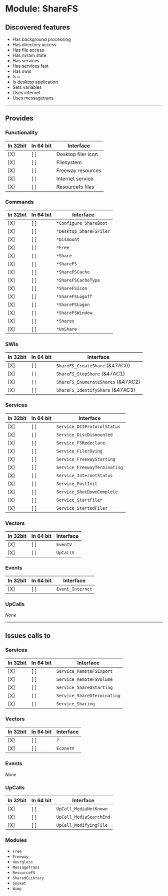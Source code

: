 # Module: ShareFS

## Discovered features


* Has background processing
* Has directory access
* Has file access
* Has nvram state
* Has services
* Has services fast
* Has swis
* Is c
* Is desktop application
* Sets variables
* Uses internet
* Uses messagetrans

---

## Provides

### Functionality

| In 32bit | In 64 bit | Interface |
|----------|-----------|-----------|
| [X]      | [ ]       | Desktop filer icon |
| [X]      | [ ]       | Filesystem |
| [X]      | [ ]       | Freeway resources |
| [X]      | [ ]       | Internet service |
| [X]      | [ ]       | Resourcefs files |

### Commands


| In 32bit | In 64 bit | Interface |
|----------|-----------|-----------|
| [X]      | [ ]       | `*Configure ShareBoot` |
| [X]      | [ ]       | `*Desktop_ShareFSFiler` |
| [X]      | [ ]       | `*Dismount` |
| [X]      | [ ]       | `*Free` |
| [X]      | [ ]       | `*Share` |
| [X]      | [ ]       | `*ShareFS` |
| [X]      | [ ]       | `*ShareFSCache` |
| [X]      | [ ]       | `*ShareFSCacheType` |
| [X]      | [ ]       | `*ShareFSIcon` |
| [X]      | [ ]       | `*ShareFSLogoff` |
| [X]      | [ ]       | `*ShareFSLogon` |
| [X]      | [ ]       | `*ShareFSWindow` |
| [X]      | [ ]       | `*Shares` |
| [X]      | [ ]       | `*UnShare` |


### SWIs


| In 32bit | In 64 bit | Interface |
|----------|-----------|-----------|
| [X]      | [ ]       | `ShareFS_CreateShare` (&47AC0) |
| [X]      | [ ]       | `ShareFS_StopShare` (&47AC1) |
| [X]      | [ ]       | `ShareFS_EnumerateShares` (&47AC2) |
| [X]      | [ ]       | `ShareFS_IdentifyShare` (&47AC3) |


### Services


| In 32bit | In 64 bit | Interface |
|----------|-----------|-----------|
| [X]      | [ ]       | `Service_DCIProtocolStatus` |
| [X]      | [ ]       | `Service_DiscDismounted` |
| [X]      | [ ]       | `Service_FSRedeclare` |
| [X]      | [ ]       | `Service_FilerDying` |
| [X]      | [ ]       | `Service_FreewayStarting` |
| [X]      | [ ]       | `Service_FreewayTerminating` |
| [X]      | [ ]       | `Service_InternetStatus` |
| [X]      | [ ]       | `Service_PostInit` |
| [X]      | [ ]       | `Service_ShutDownComplete` |
| [X]      | [ ]       | `Service_StartFiler` |
| [X]      | [ ]       | `Service_StartedFiler` |


### Vectors


| In 32bit | In 64 bit | Interface |
|----------|-----------|-----------|
| [X]      | [ ]       | `EventV` |
| [X]      | [ ]       | `UpCallV` |


### Events


| In 32bit | In 64 bit | Interface |
|----------|-----------|-----------|
| [X]      | [ ]       | `Event_Internet` |


### UpCalls


*None*


---

## Issues calls to

### Services


| In 32bit | In 64 bit | Interface |
|----------|-----------|-----------|
| [X]      | [ ]       | `Service_RemoteFSExport` |
| [X]      | [ ]       | `Service_RemoteFSVolume` |
| [X]      | [ ]       | `Service_ShareDStarting` |
| [X]      | [ ]       | `Service_ShareDTerminating` |
| [X]      | [ ]       | `Service_Sharing` |


### Vectors


| In 32bit | In 64 bit | Interface |
|----------|-----------|-----------|
| [X]      | [ ]       | `?` |
| [X]      | [ ]       | `EconetV` |


### Events


*None*


### UpCalls


| In 32bit | In 64 bit | Interface |
|----------|-----------|-----------|
| [X]      | [ ]       | `UpCall_MediaNotKnown` |
| [X]      | [ ]       | `UpCall_MediaSearchEnd` |
| [X]      | [ ]       | `UpCall_ModifyingFile` |


### Modules


* `Free`
* `Freeway`
* `Hourglass`
* `MessageTrans`
* `ResourceFS`
* `SharedCLibrary`
* `Socket`
* `Wimp`


